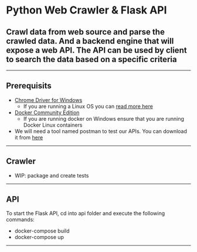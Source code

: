 # Python Web Crawler & Flask API
## Crawl data from web source and parse the crawled data. And a backend engine that will expose a web API. The API can be used by client to search the data based on a specific criteria
---
## Prerequisits
* [Chrome Driver for Windows](https://sites.google.com/a/chromium.org/chromedriver/downloads)
    * If you are running a Linux OS you can [read more here](https://tecadmin.net/setup-selenium-chromedriver-on-ubuntu/)
* [Docker Community Edition](https://docs.docker.com/docker-for-windows/install/)
    * If you are running docker on Windows ensure that you are running Docker Linux containers
* We will need a tool named postman to test our APIs. You can download it from [here](https://www.getpostman.com/apps)
---
## Crawler
* WIP: package and create tests

---
## API
To start the Flask API, cd into api folder and execute the following commands:
* docker-compose build
* docker-compose up
---
